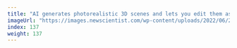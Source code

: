 ```yaml
---
title: "AI generates photorealistic 3D scenes and lets you edit them as well"
imageUrl: "https://images.newscientist.com/wp-content/uploads/2022/06/22124400/SEI_110949917.jpg?width=600"
index: 137
weight: 137
---
```

